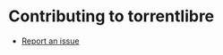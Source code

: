 Contributing to torrentlibre
=============================

- [Report an issue](https://github.com/yiisoft/yii2/blob/master/docs/report-an-issue.md)
